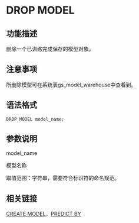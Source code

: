 # DROP MODEL<a name="ZH-CN_TOPIC_0000001148169736"></a>

## 功能描述<a name="section201561822201319"></a>

删除一个已训练完成保存的模型对象。

## 注意事项<a name="section1463163201612"></a>

所删除模型可在系统表gs\_model\_warehouse中查看到。

## 语法格式<a name="section15925137181918"></a>

```
DROP MODEL model_name;
```

## 参数说明<a name="section14540175161916"></a>

model\_name

模型名称

取值范围：字符串，需要符合标识符的命名规范。

## 相关链接<a name="section3791104752012"></a>

[CREATE MODEL](CREATE-MODEL.md)，[PREDICT BY](PREDICT-BY.md)

